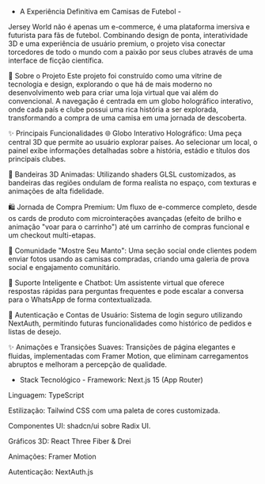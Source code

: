 - A Experiência Definitiva em Camisas de Futebol -

Jersey World não é apenas um e-commerce, é uma plataforma imersiva e futurista para fãs de futebol. Combinando design de ponta, interatividade 3D e uma experiência de usuário premium, o projeto visa conectar torcedores de todo o mundo com a paixão por seus clubes através de uma interface de ficção científica.


📜 Sobre o Projeto
Este projeto foi construído como uma vitrine de tecnologia e design, explorando o que há de mais moderno no desenvolvimento web para criar uma loja virtual que vai além do convencional. A navegação é centrada em um globo holográfico interativo, onde cada país e clube possui uma rica história a ser explorada, transformando a compra de uma camisa em uma jornada de descoberta.

✨ Principais Funcionalidades
🌐 Globo Interativo Holográfico: Uma peça central 3D que permite ao usuário explorar países. Ao selecionar um local, o painel exibe informações detalhadas sobre a história, estádio e títulos dos principais clubes.

🚩 Bandeiras 3D Animadas: Utilizando shaders GLSL customizados, as bandeiras das regiões ondulam de forma realista no espaço, com texturas e animações de alta fidelidade.

🛍️ Jornada de Compra Premium: Um fluxo de e-commerce completo, desde os cards de produto com microinterações avançadas (efeito de brilho e animação "voar para o carrinho") até um carrinho de compras funcional e um checkout multi-etapas.

📸 Comunidade "Mostre Seu Manto": Uma seção social onde clientes podem enviar fotos usando as camisas compradas, criando uma galeria de prova social e engajamento comunitário.

🤖 Suporte Inteligente e Chatbot: Um assistente virtual que oferece respostas rápidas para perguntas frequentes e pode escalar a conversa para o WhatsApp de forma contextualizada.

🔐 Autenticação e Contas de Usuário: Sistema de login seguro utilizando NextAuth, permitindo futuras funcionalidades como histórico de pedidos e listas de desejo.

✨ Animações e Transições Suaves: Transições de página elegantes e fluidas, implementadas com Framer Motion, que eliminam carregamentos abruptos e melhoram a percepção de qualidade.

- Stack Tecnológico -
Framework: Next.js 15 (App Router)

Linguagem: TypeScript

Estilização: Tailwind CSS com uma paleta de cores customizada.

Componentes UI: shadcn/ui sobre Radix UI.

Gráficos 3D: React Three Fiber & Drei

Animações: Framer Motion

Autenticação: NextAuth.js 
